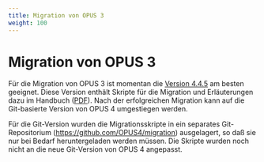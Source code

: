 ```yaml
---
title: Migration von OPUS 3
weight: 100
--- 
```


# Migration von OPUS 3

Für die Migration von OPUS 3 ist momentan die [Version 4.4.5][OPUS445] am besten geeignet. Diese Version enthält Skripte für die 
Migration und Erläuterungen dazu im Handbuch ([PDF][OPUS4PDF]). Nach der erfolgreichen Migration kann auf die Git-basierte
Version von OPUS 4 umgestiegen werden.

Für die Git-Version wurden die Migrationsskripte in ein separates Git-Repositorium (<https://github.com/OPUS4/migration>)
ausgelagert, so daß sie nur bei Bedarf heruntergeladen werden müssen. Die Skripte wurden noch nicht an die neue 
Git-Version von OPUS 4 angepasst.

[OPUS445]: http://www.kobv.de/entwicklung/software/opus-4/download/
[OPUS4PDF]: https://www.kobv.de/wp-content/uploads/2015/03/kobv_opus_dokumentation_version-4.4.4_de.pdf


